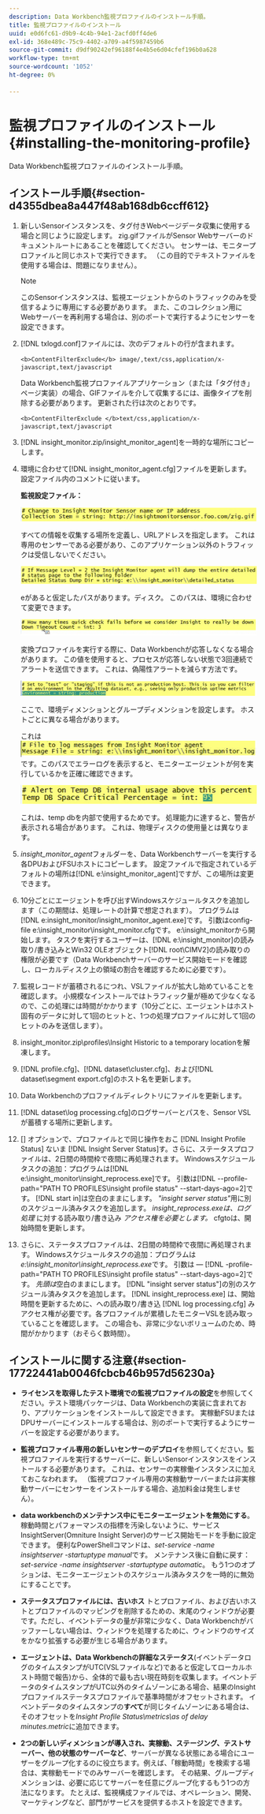 ```yaml
---
description: Data Workbench監視プロファイルのインストール手順。
title: 監視プロファイルのインストール
uuid: e0d6fc61-d9b9-4c4b-94e1-2acfd0ff4de6
exl-id: 368e489c-75c9-4402-a709-a4f5987459b6
source-git-commit: d9df90242ef96188f4e4b5e6d04cfef196b0a628
workflow-type: tm+mt
source-wordcount: '1052'
ht-degree: 0%

---
```


# 監視プロファイルのインストール{#installing-the-monitoring-profile}

Data Workbench監視プロファイルのインストール手順。

## インストール手順{#section-d4355dbea8a447f48ab168db6ccff612}

1. 新しいSensorインスタンスを、タグ付きWebページデータ収集に使用する場合と同じように設定します。 zig.gifファイルがSensor Webサーバーのドキュメントルートにあることを確認してください。 センサーは、モニタープロファイルと同じホストで実行できます。 （この目的でテキストファイルを使用する場合は、問題になりません）。

   >[!NOTE]
   >
   >このSensorインスタンスは、監視エージェントからのトラフィックのみを受信するように専用にする必要があります。 また、このコレクション用にWebサーバーを再利用する場合は、別のポートで実行するようにセンサーを設定できます。

1. [!DNL txlogd.conf]ファイルには、次のデフォルトの行が含まれます。

   ```
   <b>ContentFilterExclude</b> image/,text/css,application/x-javascript,text/javascript
   ```

   Data Workbench監視プロファイルアプリケーション（または「タグ付き」ページ実装）の場合、GIFファイルを介して収集するには、画像タイプを削除する必要があります。 更新された行は次のとおりです。

   ```
   <b>ContentFilterExclude </b>text/css,application/x-javascript,text/javascript
   ```

1. [!DNL insight_monitor.zip/insight_monitor_agent]を一時的な場所にコピーします。
1. 環境に合わせて[!DNL insight_monitor_agent.cfg]ファイルを更新します。 設定ファイル内のコメントに従います。

   **監視設定ファイル：**

   ![](assets/monitor_agent_cfg_sensor.png)

   すべての情報を収集する場所を定義し、URLアドレスを指定します。 これは専用のセンサーである必要があり、このアプリケーション以外のトラフィックは受信しないでください。

   ![](assets/monitor_agent_cfg_dump.png)

   eがあると仮定したパスがあります。ディスク。 このパスは、環境に合わせて変更できます。

   ![](assets/monitor_agent_cfg_quickcheck.png)

   変換プロファイルを実行する際に、Data Workbenchが応答しなくなる場合があります。 この値を使用すると、プロセスが応答しない状態で3回連続でアラートを送信できます。 これは、偽陽性アラートを減らす方法です。

   ![](assets/monitor_agent_cfg_groups.png)

   ここで、環境ディメンションとグループディメンションを設定します。 ホストごとに異なる場合があります。

   これは![](assets/monitor_agent_cfg_debug.png)です。このパスでエラーログを表示すると、モニターエージェントが何を実行しているかを正確に確認できます。

   ![](assets/monitor_agent_cfg_tempdb.png)

   これは、temp dbを内部で使用するためです。 処理能力に達すると、警告が表示される場合があります。 これは、物理ディスクの使用量とは異なります。

1. *insight_monitor_agent*&#x200B;フォルダーを、Data Workbenchサーバーを実行する各DPUおよびFSUホストにコピーします。 設定ファイルで指定されているデフォルトの場所は[!DNL e:\insight_monitor_agent]ですが、この場所は変更できます。

1. 10分ごとにエージェントを呼び出すWindowsスケジュールタスクを追加します（この期間は、処理レートの計算で想定されます）。 プログラムは[!DNL e:insight_monitor/insight_monitor_agent.exe]です。 引数はconfig-file e:\insight_monitor\insight_monitor.cfgです。 e:\insight_monitorから開始します。 タスクを実行するユーザーは、[!DNL e:\insight_monitor]の読み取り/書き込みとWin32 OLEオブジェクト[!DNL root\CIMV2]の読み取りの権限が必要です（Data Workbenchサーバーのサービス開始モードを確認し、ローカルディスク上の領域の割合を確認するために必要です）。

1. 監視レコードが蓄積されるにつれ、VSLファイルが拡大し始めていることを確認します。 小規模なインストールではトラフィック量が極めて少なくなるので、この処理には時間がかかります（10分ごとに、エージェントはホスト固有のデータに対して1回のヒットと、1つの処理プロファイルに対して1回のヒットのみを送信します）。
1. insight_monitor.zip\profiles\Insight Historic to a temporary locationを解凍します。
1. [!DNL profile.cfg]、[!DNL dataset\cluster.cfg]、および[!DNL dataset\segment export.cfg]のホスト名を更新します。

1. Data Workbenchのプロファイルディレクトリにファイルを更新します。
1. [!DNL dataset\log processing.cfg]のログサーバーとパスを、Sensor VSLが蓄積する場所に更新します。
1. [] オプションで、プロファイルとで同じ操作をおこ [!DNL Insight Profile Status] ないま [!DNL Insight Server Status]す。さらに、ステータスプロファイルは、2日間の時間枠で夜間に再処理されます。 Windowsスケジュールタスクの追加：プログラムは[!DNL e:\insight_monitor\insight_reprocess.exe]です。 引数は[!DNL --profile-path="PATH TO PROFILES\insight profile status" --start-days-ago=2]です。 [!DNL start in]は空白のままにします。 *&quot;insight server status&quot;*&#x200B;用に別のスケジュール済みタスクを追加します。 *insight_reprocess.exeは、ログ処理* に対する読み取り/書き込み *アクセス権を必要とします。* cfgtoは、開始時間を更新します。

1. さらに、ステータスプロファイルは、2日間の時間枠で夜間に再処理されます。 Windowsスケジュールタスクの追加：プログラムは&#x200B;*e:\insight_monitor\insight_reprocess.exe*&#x200B;です。 引数は — [!DNL -profile-path="PATH TO PROFILES\insight profile status" --start-days-ago=2]です。 *先頭は*&#x200B;空白のままにします。 [!DNL "insight server status"]の別のスケジュール済みタスクを追加します。 [!DNL insight_reprocess.exe] は、開始時間を更新するために、への読み取り/書き込 [!DNL log processing.cfg] みアクセス権が必要です。各プロファイルが累積したモニターVSLを読み取っていることを確認します。 この場合も、非常に少ないボリュームのため、時間がかかります（おそらく数時間）。

## インストールに関する注意{#section-17722441ab0046fcbcb46b957d56230a}

* **ライセンスを取得したテスト環境での監視プロファイルの設定**&#x200B;を参照してください。テスト環境パッケージは、Data Workbenchの実装に含まれており、アプリケーションをインストールして設定できます。 実稼動FSUまたはDPUサーバーにインストールする場合は、別のポートで実行するようにサーバーを設定する必要があります。
* **監視プロファイル専用の新しいセンサーのデプロイ**&#x200B;を参照してください。監視プロファイルを実行するサーバーに、新しいSensorインスタンスをインストールする必要があります。 これは、センサーの実稼働インスタンスに加えておこなわれます。 （監視プロファイル専用の実稼動サーバーまたは非実稼動サーバーにセンサーをインストールする場合、追加料金は発生しません）。
* **data workbenchのメンテナンス中にモニターエージェントを無効にする**。稼動時間とパフォーマンスの指標を汚染しないように、サービスInsightServer(Omniture Insight Server)のサービス開始モードを手動に設定できます。 便利なPowerShellコマンドは、*set-service -name insightserver -startuptype manual*&#x200B;です。 メンテナンス後に自動に戻す：*set-service -name insightserver -startuptype automatic*。 もう1つのオプションは、モニターエージェントのスケジュール済みタスクを一時的に無効にすることです。
* **ステータスプロファイルには、古いホス** トとプロファイル、および古いホストとプロファイルのマッピングを削除するための、末尾のウィンドウが必要です。ただし、イベントデータの量が非常に少なく、Data Workbenchがバッファーしない場合は、ウィンドウを処理するために、ウィンドウのサイズをかなり拡張する必要が生じる場合があります。
* **エージェントは、Data Workbenchの詳細なステータス**(イベントデータログのタイムスタンプがUTC(VSLファイルなど)であると仮定してローカルホスト時間で報告)から、全体的で最も古い現在時刻を収集します。イベントデータのタイムスタンプがUTC以外のタイムゾーンにある場合、結果のInsightプロファイルステータスプロファイルで基準時間がオフセットされます。 イベントデータのタイムスタンプの&#x200B;**すべて**&#x200B;が同じタイムゾーンにある場合は、そのオフセットを&#x200B;*Insight Profile Status\metrics\as of delay minutes.metric*&#x200B;に追加できます。

* **2つの新しいディメンションが導入され、実稼動、ステージング、テストサーバー、他の状態のサーバーなど**、サーバーが異なる状態にある場合にユーザーをグループ化するのに役立ちます。例えば、「稼動時間」を検索する場合は、実稼動モードでのみサーバーを確認します。 その結果、グループディメンションは、必要に応じてサーバーを任意にグループ化するもう1つの方法になります。 たとえば、監視構成ファイルでは、オペレーション、開発、マーケティングなど、部門がサービスを提供するホストを設定できます。
